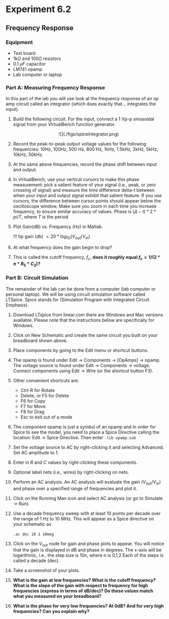 # Experiment 6.2

## Frequency Response

### Equipment

* Test board
* 1k$\Omega$ and 100$\Omega$ resistors
* 0.1 $\mu F$ capacitor
* LM741 opamp
* Lab computer or laptop

### Part A: Measuring Frequency Response

In this part of the lab you will use look at the frequency response of an op
amp circuit called an integrator (which does exactly that...  integrates the
input).

1. Build the following circuit. For the input, connect a 1 Vp-p sinusoidal
   signal from your VirtualBench function generator.

    <center>
    ![](./figs/spiceintegrator.png)
    </center>

2. Record the peak-to-peak output voltage values for the following frequencies:
   10Hz, 100Hz, 500 Hz, 800 Hz, 1kHz, 1.5kHz, 2kHz, 5kHz, 10kHz, 50kHz.

3. At the same above frequencies, record the phase shift between input and
   output.

4. In VirtualBench, use your vertical cursors to make this phase measurement:
   pick a salient feature of your signal (i.e., peak, or zero crossing of
   signal) and measure the time difference delta-t between when your input and
   output signal exhibit that salient feature. If you use cursors, the
   difference between cursor points should appear below the oscilloscope
   window. Make sure you zoom in each time you increase frequency, to ensure
   similar accuracy of values. Phase is $(\Delta-t)*2*pi/T$, where $T$ is the
   period.

5. Plot Gain(dB) vs. Frequency (Hz) in Matlab.

    !!! tip
        $\text{gain (db) } = 20*log_{10}(V_{out} / V_{in})$

6. At what frequency does the gain begin to drop?

7. This is called the cutoff frequency, $f_c$, **does it roughly equal
   $f_c=1/(2 * \pi * R_5 * C_2)$?**

### Part B: Circuit Simulation

The remainder of the lab can be done from a computer (lab computer or personal
laptop). We will be using circuit simulation software called LTSpice. Spice
stands for (Simulation Program with Integrated Circuit Emphasis).

1. Download LTspice from linear.com there are Windows and Mac versions
   available. Please note that the instructions below are specifically for
   Windows.

2. Click on New Schematic and create the same circuit you built on your
   breadboard shown above.

3. Place components by going to the Edit menu or shortcut buttons.

4. The opamp is found under Edit $\rightarrow$ Components $\rightarrow$
   \[OpAmps\] $\rightarrow$ opamp.  The voltage source is found under Edit
   $\rightarrow$ Components $\rightarrow$ voltage.  Connect components using
   Edit $\rightarrow$ Wire (or the shortcut button F3).

5. Other convenient shortcuts are:

    * Ctrl-R for Rotate
    * Delete, or F5 for Delete
    * F6 for Copy
    * F7 for Move
    * F8 for Drag
    * Esc to exit out of a mode

6. The component opamp is just a symbol of an opamp and in order for Spice to
   see the model, you need to place a Spice Directive calling the location:
   Edit $\rightarrow$ Spice Directive. Then enter `.lib opamp.sub`

7. Set the voltage source to AC by right-clicking it and selecting Advanced.
   Set AC amplitude to 1.

8. Enter in $R$ and $C$ values by right-clicking these components.

9. Optional label nets (i.e., wires) by right-clicking on nets.

10. Perform an AC analysis. An AC analysis will evaluate the gain
    ($V_{out}$/$V_{in}$) and phase over a specified range of frequencies and
    plot it.

11. Click on the Running Man icon and select AC analysis (or go to Simulate
    $\rightarrow$ Run).

12. Use a decade frequency sweep with at least 10 points per decade over the
    range of 1 Hz to 10 MHz. This will appear as a Spice directive on your
    schematic as

    `.ac dec 10 1 10meg`

13. Click on the $V_{out}$ node for gain and phase plots to appear. You will
    notice that the gain is displayed in dB and phase in degrees. The x-axis
    will be logarithmic, i.e., the step size is 10n, where n is 0,1,2 Each of
    the steps is called a decade (dec).

14. Take a screenshot of your plots.

15. **What is the gain at low frequencies? What is the cutoff frequency?  What
    is the slope of the gain with respect to frequency for high frequencies
    (express in terms of dB/dec)? Do these values match what you measured on
    your breadboard?**

16. **What is the phase for very low frequencies? At 0dB? And for very high
    frequencies? Can you explain why?**
